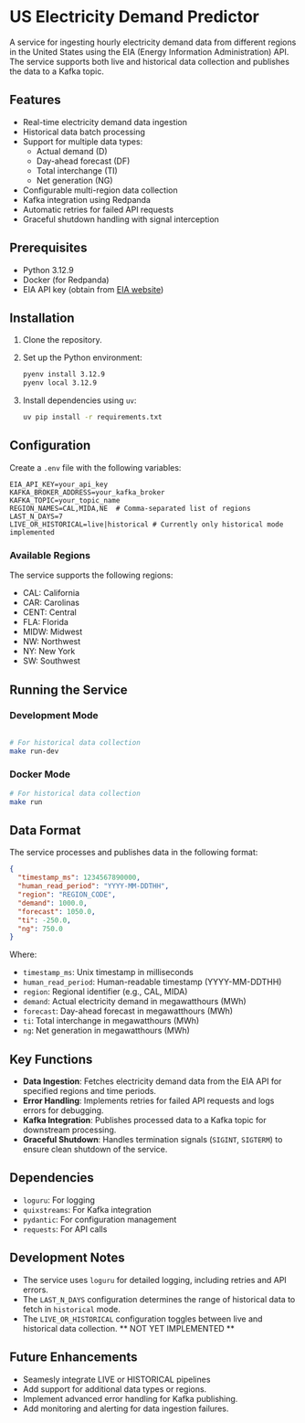 # US Electricity Demand Predictor

A service for ingesting hourly electricity demand data from different regions in the United States using the EIA (Energy Information Administration) API. The service supports both live and historical data collection and publishes the data to a Kafka topic.

## Features

- Real-time electricity demand data ingestion
- Historical data batch processing
- Support for multiple data types:
  - Actual demand (D)
  - Day-ahead forecast (DF)
  - Total interchange (TI)
  - Net generation (NG)
- Configurable multi-region data collection
- Kafka integration using Redpanda
- Automatic retries for failed API requests
- Graceful shutdown handling with signal interception

## Prerequisites

- Python 3.12.9
- Docker (for Redpanda)
- EIA API key (obtain from [EIA website](https://www.eia.gov/opendata/))

## Installation

1. Clone the repository.
2. Set up the Python environment:

   ```bash
   pyenv install 3.12.9
   pyenv local 3.12.9
   ```

3. Install dependencies using `uv`:

   ```bash
   uv pip install -r requirements.txt
   ```

## Configuration

Create a `.env` file with the following variables:

```env
EIA_API_KEY=your_api_key
KAFKA_BROKER_ADDRESS=your_kafka_broker
KAFKA_TOPIC=your_topic_name
REGION_NAMES=CAL,MIDA,NE  # Comma-separated list of regions
LAST_N_DAYS=7
LIVE_OR_HISTORICAL=live|historical # Currently only historical mode implemented
```

### Available Regions

The service supports the following regions:

- CAL: California
- CAR: Carolinas
- CENT: Central
- FLA: Florida
- MIDW: Midwest
- NW: Northwest
- NY: New York
- SW: Southwest

## Running the Service

### Development Mode

```bash

# For historical data collection
make run-dev
```

### Docker Mode

```bash
# For historical data collection
make run
```

## Data Format

The service processes and publishes data in the following format:

```json
{
  "timestamp_ms": 1234567890000,
  "human_read_period": "YYYY-MM-DDTHH",
  "region": "REGION_CODE",
  "demand": 1000.0,
  "forecast": 1050.0,
  "ti": -250.0,
  "ng": 750.0
}
```

Where:

- `timestamp_ms`: Unix timestamp in milliseconds
- `human_read_period`: Human-readable timestamp (YYYY-MM-DDTHH)
- `region`: Regional identifier (e.g., CAL, MIDA)
- `demand`: Actual electricity demand in megawatthours (MWh)
- `forecast`: Day-ahead forecast in megawatthours (MWh)
- `ti`: Total interchange in megawatthours (MWh)
- `ng`: Net generation in megawatthours (MWh)

## Key Functions

- **Data Ingestion**: Fetches electricity demand data from the EIA API for specified regions and time periods.
- **Error Handling**: Implements retries for failed API requests and logs errors for debugging.
- **Kafka Integration**: Publishes processed data to a Kafka topic for downstream processing.
- **Graceful Shutdown**: Handles termination signals (`SIGINT`, `SIGTERM`) to ensure clean shutdown of the service.

## Dependencies

- `loguru`: For logging
- `quixstreams`: For Kafka integration
- `pydantic`: For configuration management
- `requests`: For API calls

## Development Notes

- The service uses `loguru` for detailed logging, including retries and API errors.
- The `LAST_N_DAYS` configuration determines the range of historical data to fetch in `historical` mode.
- The `LIVE_OR_HISTORICAL` configuration toggles between live and historical data collection. ** NOT YET IMPLEMENTED **

## Future Enhancements

- Seamesly integrate LIVE or HISTORICAL pipelines
- Add support for additional data types or regions.
- Implement advanced error handling for Kafka publishing.
- Add monitoring and alerting for data ingestion failures.